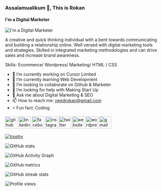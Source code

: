 ### Assalamualikum 👋, This is Rokan
#### I'm a Digital Marketer
![I'm a Digital Marketer](https://media-exp1.licdn.com/dms/image/C4D16AQFP5PfVbyaQeA/profile-displaybackgroundimage-shrink_200_800/0/1657094218507?e=1662595200&v=beta&t=7z-gyldP3XvBgyS8rwvhLg5J0Q_Eg_GqcDnNdY5sX1o)

A creative and quick thinking individual with a bent towards communicating and building a relationship online. Well versed with digital marketing tools and strategies. Skilled in integrated marketing methodologies and can drive sales and increase brand awareness.

Skills: Ecommerce/ Wordpress/ Marketing/ HTML / CSS

- 🔭 I’m currently working on Cursor Limited 
- 🌱 I’m currently learning Web Development 
- 👯 I’m looking to collaborate on Github & Marketer 
- 🤔 I’m looking for help with Making Start Up 
- 💬 Ask me about Digital Marketing & SEO 
- 📫 How to reach me: needrokan@gmail.com 
- ⚡ Fun fact: Coding 


[<img src='https://cdn.jsdelivr.net/npm/simple-icons@3.0.1/icons/github.svg' alt='github' height='40'>](https://github.com/Rokan73)  [<img src='https://cdn.jsdelivr.net/npm/simple-icons@3.0.1/icons/linkedin.svg' alt='linkedin' height='40'>](https://www.linkedin.com/in/saiful-islam-rokan/)  [<img src='https://cdn.jsdelivr.net/npm/simple-icons@3.0.1/icons/facebook.svg' alt='facebook' height='40'>](https://www.facebook.com/rokan.ctg06)  [<img src='https://cdn.jsdelivr.net/npm/simple-icons@3.0.1/icons/instagram.svg' alt='instagram' height='40'>](https://www.instagram.com/MrRokan1/)  [<img src='https://cdn.jsdelivr.net/npm/simple-icons@3.0.1/icons/twitter.svg' alt='twitter' height='40'>](https://twitter.com/MrRokan1)  [<img src='https://cdn.jsdelivr.net/npm/simple-icons@3.0.1/icons/icloud.svg' alt='website' height='40'>](rokan.great-site.com)  [<img src='https://cdn.jsdelivr.net/npm/simple-icons@3.0.1/icons/wordpress.svg' alt='wordpress' height='40'>](rokan.epizy.com)  [<img src='https://cdn.jsdelivr.net/npm/simple-icons@3.0.1/icons/gmail.svg' alt='gmail' height='40'>](politeguy.bd@gmail.com)  

[![trophy](https://github-profile-trophy.vercel.app/?username=Rokan73)](https://github.com/ryo-ma/github-profile-trophy)

![GitHub stats](https://github-readme-stats.vercel.app/api?username=Rokan73&show_icons=true)  

![GitHub Activity Graph](https://activity-graph.herokuapp.com/graph?username=Rokan73)  

![GitHub metrics](https://metrics.lecoq.io/Rokan73)  

![GitHub streak stats](https://github-readme-streak-stats.herokuapp.com/?user=Rokan73)  

![Profile views](https://gpvc.arturio.dev/Rokan73)  
